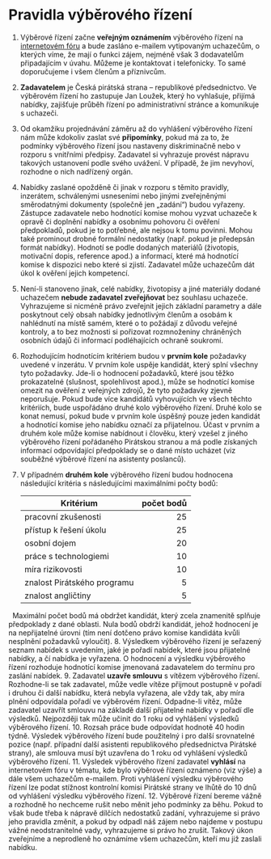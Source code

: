 Pravidla výběrového řízení
==========================

1. Výběrové řízení začne **veřejným oznámením** výběrového řízení na [internetovém fóru](https://forum.pirati.cz/verejna-vyberova-rizeni-f572/) a bude zasláno e-mailem vytipovaným uchazečům, o kterých víme, že mají o funkci zájem, nejméně však 3 dodavatelům připadajícím v úvahu. Můžeme je kontaktovat i telefonicky. To samé doporučujeme i všem členům a příznivcům.
2. **Zadavatelem** je Česká pirátská strana – republikové předsednictvo. Ve výběrovém řízení ho zastupuje Jan Loužek, který ho vyhlašuje, přijímá nabídky, zajišťuje průběh řízení po administrativní stránce a komunikuje s uchazeči. 
3. Od okamžiku projednávání záměru až do vyhlášení výběrového řízení nám může kdokoliv zaslat své **připomínky**, pokud má za to, že podmínky výběrového řízení jsou nastaveny diskriminačně nebo v rozporu s vnitřními předpisy. Zadavatel si vyhrazuje provést nápravu takových ustanovení podle svého uvážení. V případě, že jim nevyhoví, rozhodne o nich nadřízený orgán.
4. Nabídky zaslané opožděně či jinak v rozporu s těmito pravidly, inzerátem, schválenými usneseními nebo jinými zveřejněnými směrodatnými dokumenty (společně jen „zadání“) budou vyřazeny. Zástupce zadavatele nebo hodnotící komise mohou vyzvat uchazeče k opravě či doplnění nabídky a osobnímu pohovoru či ověření předpokladů, pokud je to potřebné, ale nejsou k tomu povinni. Mohou také prominout drobné formální nedostatky (např. pokud je předepsán formát nabídky). Hodnotí se podle dodaných materiálů (životopis, motivační dopis, reference apod.) a informací, které má hodnotící komise k dispozici nebo které si zjistí. Zadavatel může uchazečům dát úkol k ověření jejich kompetencí.
5. Není-li stanoveno jinak, celé nabídky, životopisy a jiné materiály dodané uchazečem **nebude zadavatel zveřejňovat** bez souhlasu uchazeče. Vyhrazujeme si nicméně právo zveřejnit jejich základní parametry a dále poskytnout celý obsah nabídky jednotlivým členům a osobám k nahlédnutí na místě samém, které o to požádají z důvodu veřejné kontroly, a to bez možnosti si pořizovat rozmnoženiny chráněných osobních údajů či informací podléhajících ochraně soukromí.
6. Rozhodujícím hodnotícím kritériem budou v **prvním kole** požadavky uvedené v inzerátu. V prvním kole uspěje kandidát, který splní všechny tyto požadavky. Jde-li o hodnocení požadavků, které jsou těžko prokazatelné (slušnost, spolehlivost apod.), může se hodnotící komise omezit na ověření z veřejných zdrojů, že tyto požadavky zjevně neporušuje. Pokud bude více kandidátů vyhovujících ve všech těchto kritériích, bude uspořádáno druhé kolo výběrového řízení. Druhé kolo se konat nemusí, pokud bude v prvním kole úspěšný pouze jeden kandidát a hodnotící komise jeho nabídku označí za přijatelnou. Účast v prvním a druhém kole může komise nabídnout i člověku, který vzešel z jiného výběrového řízení pořádaného Pirátskou stranou a má podle získaných informací odpovídající předpoklady se o dané místo ucházet (viz souběžné výběrové řízení na asistenty poslanců). 
7. V případném **druhém kole** výběrového řízení budou hodnocena
   následující kritéria s následujícími maximálními počty bodů:  

   Kritérium | počet bodů
   --------- | ---------:
   pracovní zkušenosti | 25
   přístup k řešení úkolu | 25  
   osobní dojem | 20
   práce s technologiemi | 10
   míra rizikovosti | 10
   znalost Pirátského programu | 5
   znalost angličtiny | 5

   Maximální počet bodů má obdržet kandidát, který zcela znamenitě splňuje předpoklady z dané oblasti. Nula bodů obdrží kandidát, jehož hodnocení je na nepřijatelné úrovni (tím není dotčeno právo komise kandidáta kvůli nesplnění požadavků vyloučit).
8. Výsledkem výběrového řízení je seřazený seznam nabídek s uvedením, jaké je pořadí nabídek, které jsou přijatelné nabídky, a čí nabídka je vyřazena. O hodnocení a výsledku výběrového řízení rozhoduje hodnotící komise jmenovaná zadavatelem do termínu pro zaslání nabídek. 
9. Zadavatel **uzavře smlouvu** s vítězem výběrového řízení. Rozhodne-li se tak zadavatel, může vedle vítěze přijmout postupně v pořadí i druhou či další nabídku, která nebyla vyřazena, ale vždy tak, aby míra plnění odpovídala pořadí ve výběrovém řízení. Odpadne-li vítěz, může zadavatel uzavřít smlouvu na základě další přijatelné nabídky v pořadí dle výsledků. Nejpozději tak může učinit do 1 roku od vyhlášení výsledků výběrového řízení.
10. Rozsah práce bude odpovídat hodnotě 40 hodin týdně. Výsledek výběrového řízení bude použitelný i pro další srovnatelné pozice (např. případní další asistenti republikového předsednictva Pirátské strany), ale smlouva musí být uzavřena do 1 roku od vyhlášení výsledků výběrového řízení.
11. Výsledek výběrového řízení zadavatel **vyhlásí** na internetovém fóru v tématu, kde bylo výběrové řízení oznámeno (viz výše) a dále všem uchazečům e-mailem. Proti vyhlášení výsledku výběrového řízení lze podat stížnost kontrolní komisi Pirátské strany ve lhůtě do 10 dnů od vyhlášení výsledku výběrového řízení.
12. Výběrové řízení bereme vážně a rozhodně ho nechceme rušit nebo měnit jeho podmínky za běhu. Pokud to však bude třeba k nápravě dílčích nedostatků zadání, vyhrazujeme si právo jeho pravidla změnit, a pokud by odpadl náš zájem nebo najdeme v postupu vážné neodstranitelné vady, vyhrazujeme si právo ho zrušit. Takový úkon zveřejníme a neprodleně ho oznámíme všem uchazečům, kteří mu již zaslali nabídku.

